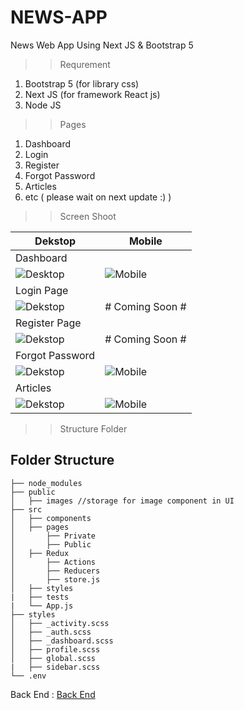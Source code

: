 # NEWS-APP
News Web App Using Next JS & Bootstrap 5

>> Requrement
1. Bootstrap 5 (for library css)
2. Next JS (for framework React js)
3. Node JS

>> Pages
1. Dashboard
2. Login
3. Register
4. Forgot Password
5. Articles
6. etc ( please wait on next update :) )

>> Screen Shoot

|Dekstop|Mobile|
|-|-|
|Dashboard||
|![Desktop](https://user-images.githubusercontent.com/49930719/121777795-0f8c2680-cbbe-11eb-8e64-c476611192ae.PNG)|![Mobile](https://user-images.githubusercontent.com/49930719/121777811-26327d80-cbbe-11eb-8b21-7777bfaa5b64.PNG)|
|Login Page||
|![Dekstop](https://user-images.githubusercontent.com/49930719/121777825-35b1c680-cbbe-11eb-82d4-f2c73fece9b1.PNG)|# Coming Soon #|
|Register Page||
|![Dekstop](https://user-images.githubusercontent.com/49930719/121777852-51b56800-cbbe-11eb-827e-ea3079c34fb7.PNG)|# Coming Soon #|
|Forgot Password||
|![Dekstop](https://user-images.githubusercontent.com/49930719/121778015-1b2c1d00-cbbf-11eb-8229-b72c9a87a937.PNG)|![Mobile](https://user-images.githubusercontent.com/49930719/121778078-69412080-cbbf-11eb-9c10-989f82af3522.PNG)|
|Articles||
|![Dekstop](https://user-images.githubusercontent.com/49930719/121778119-b1604300-cbbf-11eb-9079-0b698d318388.PNG)|![Mobile](https://user-images.githubusercontent.com/49930719/121778129-c210b900-cbbf-11eb-9425-e7baac6c0eac.PNG)|

>> Structure Folder
## Folder Structure

    ├── node_modules             
    ├── public
    │   ├── images //storage for image component in UI
    ├── src
    │   ├── components             
    │   ├── pages   
    │       ├── Private
    │       ├── Public
    │   ├── Redux   
    │       ├── Actions
    │       ├── Reducers
    │       ├── store.js
    │   ├── styles
    |   ├── tests  
    |   └── App.js
    ├── styles
    │   ├── _activity.scss            
    │   ├── _auth.scss
    │   ├── _dashboard.scss
    │   ├── profile.scss            
    │   ├── global.scss
    |   ├── sidebar.scss
    └── .env
    
Back End :
[Back End](https://github.com/irvanswan/newsapp-backend)
